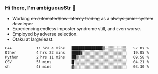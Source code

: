 ### Hi there, I'm ambiguou~~s~~Str 👋

<!--
**ambiguoustexture/ambiguoustexture** is a ✨ _special_ ✨ repository because its `README.md` (this file) appears on your GitHub profile.

Here are some ideas to get you started:
-->
- Working ~~on automated/low-latency trading~~ as a ~~always junior system~~ developer.
- Experiencing ~~endless~~ imposter syndrome still, and even worse.
- Employed by adverse selection.
- Otaku at large/least.

<!--START_SECTION:waka-->

```txt
C++           13 hrs 4 mins   ██████████████▒░░░░░░░░░░   57.02 %
Other         4 hrs 22 mins   ████▓░░░░░░░░░░░░░░░░░░░░   19.05 %
Python        2 hrs 11 mins   ██▒░░░░░░░░░░░░░░░░░░░░░░   09.58 %
CSV           57 mins         █░░░░░░░░░░░░░░░░░░░░░░░░   04.21 %
sh            45 mins         ▓░░░░░░░░░░░░░░░░░░░░░░░░   03.30 %
```

<!--END_SECTION:waka-->
